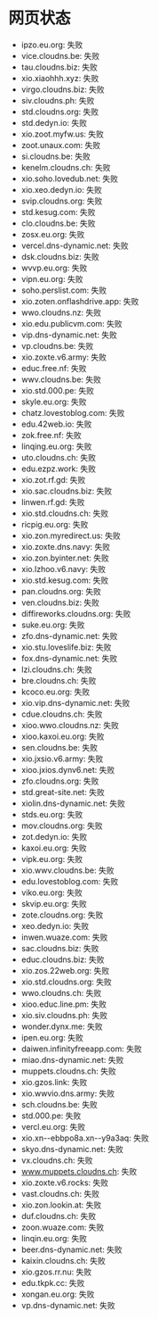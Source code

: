 # 网页状态
- ipzo.eu.org: 失败
- vice.cloudns.be: 失败
- tau.cloudns.biz: 失败
- xio.xiaohhh.xyz: 失败
- virgo.cloudns.biz: 失败
- siv.cloudns.ph: 失败
- std.cloudns.org: 失败
- std.dedyn.io: 失败
- xio.zoot.myfw.us: 失败
- zoot.unaux.com: 失败
- si.cloudns.be: 失败
- kenelm.cloudns.ch: 失败
- xio.soho.lovedub.net: 失败
- xio.xeo.dedyn.io: 失败
- svip.cloudns.org: 失败
- std.kesug.com: 失败
- clo.cloudns.be: 失败
- zosx.eu.org: 失败
- vercel.dns-dynamic.net: 失败
- dsk.cloudns.biz: 失败
- wvvp.eu.org: 失败
- vipn.eu.org: 失败
- soho.perslist.com: 失败
- xio.zoten.onflashdrive.app: 失败
- wwo.cloudns.nz: 失败
- xio.edu.publicvm.com: 失败
- vip.dns-dynamic.net: 失败
- vp.cloudns.be: 失败
- xio.zoxte.v6.army: 失败
- educ.free.nf: 失败
- wwv.cloudns.be: 失败
- xio.std.000.pe: 失败
- skyle.eu.org: 失败
- chatz.lovestoblog.com: 失败
- edu.42web.io: 失败
- zok.free.nf: 失败
- linqing.eu.org: 失败
- uto.cloudns.ch: 失败
- edu.ezpz.work: 失败
- xio.zot.rf.gd: 失败
- xio.sac.cloudns.biz: 失败
- linwen.rf.gd: 失败
- xio.std.cloudns.ch: 失败
- ricpig.eu.org: 失败
- xio.zon.myredirect.us: 失败
- xio.zoxte.dns.navy: 失败
- xio.zon.byinter.net: 失败
- xio.lzhoo.v6.navy: 失败
- xio.std.kesug.com: 失败
- pan.cloudns.org: 失败
- ven.cloudns.biz: 失败
- diffireworks.cloudns.org: 失败
- suke.eu.org: 失败
- zfo.dns-dynamic.net: 失败
- xio.stu.loveslife.biz: 失败
- fox.dns-dynamic.net: 失败
- lzi.cloudns.ch: 失败
- bre.cloudns.ch: 失败
- kcoco.eu.org: 失败
- xio.vip.dns-dynamic.net: 失败
- cdue.cloudns.ch: 失败
- xioo.wwo.cloudns.nz: 失败
- xioo.kaxoi.eu.org: 失败
- sen.cloudns.be: 失败
- xio.jxsio.v6.army: 失败
- xioo.jxios.dynv6.net: 失败
- zfo.cloudns.org: 失败
- std.great-site.net: 失败
- xiolin.dns-dynamic.net: 失败
- stds.eu.org: 失败
- mov.cloudns.org: 失败
- zot.dedyn.io: 失败
- kaxoi.eu.org: 失败
- vipk.eu.org: 失败
- xio.wwv.cloudns.be: 失败
- edu.lovestoblog.com: 失败
- viko.eu.org: 失败
- skvip.eu.org: 失败
- zote.cloudns.org: 失败
- xeo.dedyn.io: 失败
- inwen.wuaze.com: 失败
- sac.cloudns.biz: 失败
- educ.cloudns.biz: 失败
- xio.zos.22web.org: 失败
- xio.std.cloudns.org: 失败
- wwo.cloudns.ch: 失败
- xioo.educ.line.pm: 失败
- xio.siv.cloudns.ph: 失败
- wonder.dynx.me: 失败
- ipen.eu.org: 失败
- daiwen.infinityfreeapp.com: 失败
- miao.dns-dynamic.net: 失败
- muppets.cloudns.ch: 失败
- xio.gzos.link: 失败
- xio.wwvio.dns.army: 失败
- sch.cloudns.be: 失败
- std.000.pe: 失败
- vercl.eu.org: 失败
- xio.xn--ebbpo8a.xn--y9a3aq: 失败
- skyo.dns-dynamic.net: 失败
- vx.cloudns.ch: 失败
- www.muppets.cloudns.ch: 失败
- xio.zoxte.v6.rocks: 失败
- vast.cloudns.ch: 失败
- xio.zon.lookin.at: 失败
- duf.cloudns.ch: 失败
- zoon.wuaze.com: 失败
- linqin.eu.org: 失败
- beer.dns-dynamic.net: 失败
- kaixin.cloudns.ch: 失败
- xio.gzos.rr.nu: 失败
- edu.tkpk.cc: 失败
- xongan.eu.org: 失败
- vp.dns-dynamic.net: 失败
